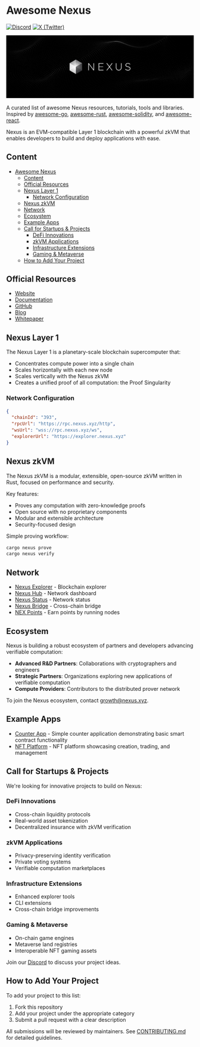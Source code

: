 # Awesome Nexus

[![Discord][discord-badge]][discord-url]
[![X (Twitter)][x-badge]][x-url]

[discord-badge]: https://img.shields.io/badge/Discord-Join%20Chat-blue?style=flat&logo=discord
[discord-url]: https://discord.gg/nexus-xyz
[x-badge]: https://img.shields.io/badge/X-Follow-blue?style=flat&logo=x
[x-url]: https://x.com/nexuslabs

![](./assets/awesome-nexus.png)

A curated list of awesome Nexus resources, tutorials, tools and libraries. Inspired by [awesome-go](https://github.com/avelino/awesome-go), [awesome-rust](https://github.com/rust-unofficial/awesome-rust), [awesome-solidity](https://github.com/bkrem/awesome-solidity), and [awesome-react](https://github.com/enaqx/awesome-react).

Nexus is an EVM-compatible Layer 1 blockchain with a powerful zkVM that enables developers to build and deploy applications with ease.

## Content

- [Awesome Nexus](#awesome-nexus)
  - [Content](#content)
  - [Official Resources](#official-resources)
  - [Nexus Layer 1](#nexus-layer-1)
    - [Network Configuration](#network-configuration)
  - [Nexus zkVM](#nexus-zkvm)
  - [Network](#network)
  - [Ecosystem](#ecosystem)
  - [Example Apps](#example-apps)
  - [Call for Startups \& Projects](#call-for-startups--projects)
    - [DeFi Innovations](#defi-innovations)
    - [zkVM Applications](#zkvm-applications)
    - [Infrastructure Extensions](#infrastructure-extensions)
    - [Gaming \& Metaverse](#gaming--metaverse)
  - [How to Add Your Project](#how-to-add-your-project)

## Official Resources

- [Website](https://nexus.xyz)
- [Documentation](https://docs.nexus.xyz/)
- [GitHub](https://github.com/nexus-xyz)
- [Blog](https://blog.nexus.xyz/)
- [Whitepaper](https://whitepaper.nexus.xyz)

## Nexus Layer 1

The Nexus Layer 1 is a planetary-scale blockchain supercomputer that:

- Concentrates compute power into a single chain
- Scales horizontally with each new node
- Scales vertically with the Nexus zkVM
- Creates a unified proof of all computation: the Proof Singularity

### Network Configuration

```json
{
  "chainId": "393",
  "rpcUrl": "https://rpc.nexus.xyz/http",
  "wsUrl": "wss://rpc.nexus.xyz/ws",
  "explorerUrl": "https://explorer.nexus.xyz"
}
```

## Nexus zkVM

The Nexus zkVM is a modular, extensible, open-source zkVM written in Rust, focused on performance and security.

Key features:
- Proves any computation with zero-knowledge proofs
- Open source with no proprietary components
- Modular and extensible architecture
- Security-focused design

Simple proving workflow:

```bash
cargo nexus prove
cargo nexus verify
```

## Network

- [Nexus Explorer](https://explorer.nexus.xyz) - Blockchain explorer
- [Nexus Hub](https://hub.nexus.xyz) - Network dashboard
- [Nexus Status](https://status.nexus.xyz) - Network status
- [Nexus Bridge](https://bridge.nexus.xyz) - Cross-chain bridge
- [NEX Points](https://docs.nexus.xyz/layer-1/nex-points) - Earn points by running nodes

## Ecosystem

Nexus is building a robust ecosystem of partners and developers advancing verifiable computation:

- **Advanced R&D Partners**: Collaborations with cryptographers and engineers
- **Strategic Partners**: Organizations exploring new applications of verifiable computation
- **Compute Providers**: Contributors to the distributed prover network

To join the Nexus ecosystem, contact [growth@nexus.xyz](mailto:growth@nexus.xyz).

## Example Apps

- [Counter App](https://github.com/nexus-xyz/nexus-counter-app) - Simple counter application demonstrating basic smart contract functionality
- [NFT Platform](https://github.com/nexus-xyz/nexus-nft-example) - NFT platform showcasing creation, trading, and management

## Call for Startups & Projects

We're looking for innovative projects to build on Nexus:

### DeFi Innovations
- Cross-chain liquidity protocols
- Real-world asset tokenization
- Decentralized insurance with zkVM verification

### zkVM Applications
- Privacy-preserving identity verification
- Private voting systems
- Verifiable computation marketplaces

### Infrastructure Extensions
- Enhanced explorer tools
- CLI extensions
- Cross-chain bridge improvements

### Gaming & Metaverse
- On-chain game engines
- Metaverse land registries
- Interoperable NFT gaming assets

Join our [Discord](https://discord.gg/nexus-xyz) to discuss your project ideas.

## How to Add Your Project

To add your project to this list:

1. Fork this repository
2. Add your project under the appropriate category
3. Submit a pull request with a clear description

All submissions will be reviewed by maintainers. See [CONTRIBUTING.md](CONTRIBUTING.md) for detailed guidelines.

